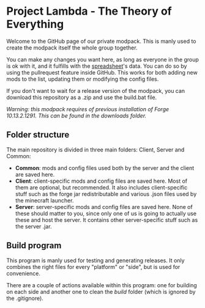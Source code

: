 # Project Lambda - The Theory of Everything

Welcome to the GitHub page of our private modpack. This is manly used to create the modpack itself the whole group together.

You can make any changes you want here, as long as everyone in the group is ok with it, and it fulfills with the [spreadsheet](https://docs.google.com/spreadsheets/d/1oWWrh99X2nWmeZeLGyfQeNNoEBU-4pSW2jZV4QNTKw0/edit#gid=0)'s data.
 You can do so by using the pullrequest feature inside GitHub. This works for both adding new mods to the list, updating them or modifying the config files.
 
If you don't want to wait for a release version of the modpack, you can download this repository as a .zip and use the build.bat file.

*Warning: this modpack requires of previous installation of Forge 10.13.2.1291. This can be found in the downloads folder.*

## Folder structure

The main repository is divided in three main folders: Client, Server and Common:

- **Common**: mods and config files used both by the server and the client are saved here.
- **Client**: client-specific mods and config files are saved here. Most of them are optional, but recommended. It also includes client-specific stuff such as the forge jar redistributable and various .json files used by the minecraft launcher.
- **Server**: server-specific mods and config files are saved here. None of these should matter to you, since only one of us is going to actually use these and host the server. It contains other server-specific stuff such as the server .jar.

## Build program

This program is manly used for testing and generating releases. It only combines the right files for every "platform" or "side", but is used for convenience.

There are a couple of actions available within this program: one for building on each side and another one to clean the *build* folder (which is ignored by the .gitignore).
